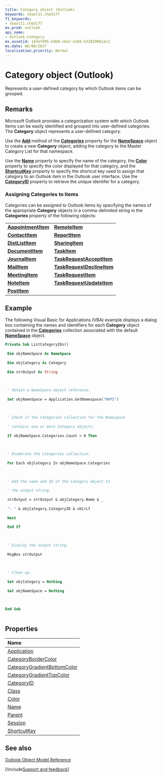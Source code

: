 ```yaml
---
title: Category object (Outlook)
keywords: vbaol11.chm3177
f1_keywords:
- vbaol11.chm3177
ms.prod: outlook
api_name:
- Outlook.Category
ms.assetid: 143ef095-54b0-cbe2-e356-632029061ac2
ms.date: 06/08/2017
localization_priority: Normal
---
```



# Category object (Outlook)

Represents a user-defined category by which Outlook items can be grouped.


## Remarks

Microsoft Outlook provides a categorization system with which Outlook items can be easily identified and grouped into user-defined categories. The  **Category** object represents a user-defined category.

Use the  **[Add](Outlook.Categories.Add.md)** method of the **[Categories](Outlook.NameSpace.Categories.md)** property for the **[NameSpace](Outlook.NameSpace.md)** object to create a new **Category** object, adding the category to the Master Category List for that namespace.

Use the  **[Name](Outlook.Category.Name.md)** property to specify the name of the category, the **[Color](Outlook.Category.Color.md)** property to specify the color displayed for that category, and the **[ShortcutKey](Outlook.Category.ShortcutKey.md)** property to specify the shortcut key used to assign that category to an Outlook item in the Outlook user interface. Use the **[CategoryID](Outlook.Category.CategoryID.md)** property to retrieve the unique identifer for a category.


### Assigning Categories to Items

Categories can be assigned to Outlook items by specifying the names of the appropriate  **Category** objects in a comma-delimited string in the **Categories** property of the following objects:


|||
|:-----|:-----|
|**[AppointmentItem](Outlook.AppointmentItem.md)**|**[RemoteItem](Outlook.RemoteItem.md)**|
|**[ContactItem](Outlook.ContactItem.md)**|**[ReportItem](Outlook.ReportItem.md)**|
|**[DistListItem](Outlook.DistListItem.md)**|**[SharingItem](Outlook.SharingItem.md)**|
|**[DocumentItem](Outlook.DocumentItem.md)**|**[TaskItem](Outlook.TaskItem.md)**|
|**[JournalItem](Outlook.JournalItem.md)**|**[TaskRequestAcceptItem](Outlook.TaskRequestAcceptItem.md)**|
|**[MailItem](Outlook.MailItem.md)**|**[TaskRequestDeclineItem](Outlook.TaskRequestDeclineItem.md)**|
|**[MeetingItem](Outlook.MeetingItem.md)**|**[TaskRequestItem](Outlook.TaskRequestItem.md)**|
|**[NoteItem](Outlook.NoteItem.md)**|**[TaskRequestUpdateItem](Outlook.TaskRequestUpdateItem.md)**|
|**[PostItem](Outlook.PostItem.md)**||

## Example

The following Visual Basic for Applications (VBA) example displays a dialog box containing the names and identifiers for each  **Category** object contained in the **[Categories](Outlook.NameSpace.Categories.md)** collection associated with the default **[NameSpace](Outlook.NameSpace.md)** object.


```vb
Private Sub ListCategoryIDs() 
 
 Dim objNameSpace As NameSpace 
 
 Dim objCategory As Category 
 
 Dim strOutput As String 
 
 
 
 ' Obtain a NameSpace object reference. 
 
 Set objNameSpace = Application.GetNamespace("MAPI") 
 
 
 
 ' Check if the Categories collection for the Namespace 
 
 ' contains one or more Category objects. 
 
 If objNameSpace.Categories.Count > 0 Then 
 
 
 
 ' Enumerate the Categories collection. 
 
 For Each objCategory In objNameSpace.Categories 
 
 
 
 ' Add the name and ID of the Category object to 
 
 ' the output string. 
 
 strOutput = strOutput & objCategory.Name & _ 
 
 ": " & objCategory.CategoryID & vbCrLf 
 
 Next 
 
 End If 
 
 
 
 ' Display the output string. 
 
 MsgBox strOutput 
 
 
 
 ' Clean up. 
 
 Set objCategory = Nothing 
 
 Set objNameSpace = Nothing 
 
 
 
End Sub 
 

```


## Properties



|Name|
|:-----|
|[Application](Outlook.Category.Application.md)|
|[CategoryBorderColor](Outlook.Category.CategoryBorderColor.md)|
|[CategoryGradientBottomColor](Outlook.Category.CategoryGradientBottomColor.md)|
|[CategoryGradientTopColor](Outlook.Category.CategoryGradientTopColor.md)|
|[CategoryID](Outlook.Category.CategoryID.md)|
|[Class](Outlook.Category.Class.md)|
|[Color](Outlook.Category.Color.md)|
|[Name](Outlook.Category.Name.md)|
|[Parent](Outlook.Category.Parent.md)|
|[Session](Outlook.Category.Session.md)|
|[ShortcutKey](Outlook.Category.ShortcutKey.md)|

## See also


[Outlook Object Model Reference](overview/Outlook/object-model.md)

[!include[Support and feedback](~/includes/feedback-boilerplate.md)]